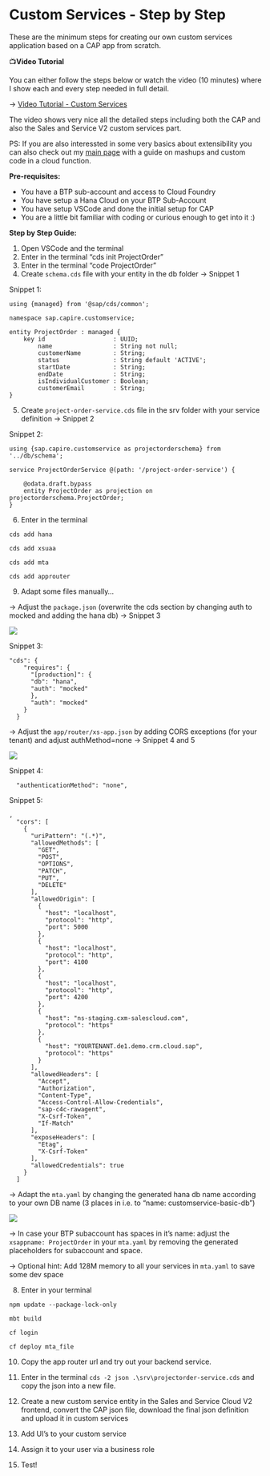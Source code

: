 # Custom Services - Step by Step

These are the minimum steps for creating our own custom services application based on a CAP app from scratch.

📺**Video Tutorial**

You can either follow the steps below or watch the video (10 minutes) where I show each and every step needed in full detail.

-> [Video Tutorial - Custom Services](https://sapvideo.cfapps.eu10-004.hana.ondemand.com/?entry_id=1_5r2suzns)

The video shows very nice all the detailed steps including both the CAP and also the Sales and Service V2 custom services part.

PS: If you are also interessted in some very basics about extensibility you can also check out my [main page](https://github.com/jens-limbach/SSv2-extensibility-workshop/tree/main) with a guide on mashups and custom code in a cloud function.

**Pre-requisites:**

- You have a BTP sub-account and access to Cloud Foundry
- You have setup a Hana Cloud on your BTP Sub-Account
- You have setup VSCode and done the initial setup for CAP
- You are a little bit familiar with coding or curious enough to get into it :)

**Step by Step Guide:**

1.	Open VSCode and the terminal
2.	Enter in the terminal “cds init ProjectOrder”
3.	Enter in the terminal  “code ProjectOrder”
4.	Create ```schema.cds``` file with your entity in the db folder -> Snippet 1

Snippet 1:
```
using {managed} from '@sap/cds/common';

namespace sap.capire.customservice;

entity ProjectOrder : managed {
    key id                   : UUID;
        name                 : String not null;
        customerName         : String;
        status               : String default 'ACTIVE';
        startDate            : String;
        endDate              : String;
        isIndividualCustomer : Boolean;
        customerEmail        : String;
}
```

5.	Create ```project-order-service.cds``` file in the srv folder with your service definition -> Snippet 2

Snippet 2:
```
using {sap.capire.customservice as projectorderschema} from '../db/schema';

service ProjectOrderService @(path: '/project-order-service') {

    @odata.draft.bypass
    entity ProjectOrder as projection on projectorderschema.ProjectOrder;
}
```

6.	Enter in the terminal
   
```cds add hana```

```cds add xsuaa```

```cds add mta```

```cds add approuter```

9.	Adapt some files manually…

-> Adjust the ```package.json``` (overwrite the cds section by changing auth to mocked and adding the hana db) -> Snippet 3

<img src="images/package-json.png">
 
Snippet 3:
```
"cds": {
    "requires": {
      "[production]": {
      "db": "hana",
      "auth": "mocked"
      },
      "auth": "mocked"
    }
  }
```

-> Adjust the ```app/router/xs-app.json``` by adding CORS exceptions (for your tenant) and adjust authMethod=none -> Snippet 4 and 5

<img src="images/xs-app-json.png">
 
Snippet 4:
```
  "authenticationMethod": "none",
```

Snippet 5:

```
,
  "cors": [
    {
      "uriPattern": "(.*)",
      "allowedMethods": [
        "GET",
        "POST",
        "OPTIONS",
        "PATCH",
        "PUT",
        "DELETE"
      ],
      "allowedOrigin": [
        {
          "host": "localhost",
          "protocol": "http",
          "port": 5000
        },
        {
          "host": "localhost",
          "protocol": "http",
          "port": 4100
        },
        {
          "host": "localhost",
          "protocol": "http",
          "port": 4200
        },
        {
          "host": "ns-staging.cxm-salescloud.com",
          "protocol": "https"
        },
        {
          "host": "YOURTENANT.de1.demo.crm.cloud.sap",
          "protocol": "https"
        }
      ],
      "allowedHeaders": [
        "Accept",
        "Authorization",
        "Content-Type",
        "Access-Control-Allow-Credentials",
        "sap-c4c-rawagent",
        "X-Csrf-Token",
        "If-Match"
      ],
      "exposeHeaders": [
        "Etag",
        "X-Csrf-Token"
      ],
      "allowedCredentials": true
    }
  ]
```

-> Adapt the ```mta.yaml``` by changing the generated hana db name according to your own DB name (3 places in i.e. to “name: customservice-basic-db”) 

<img src="images/mta-yaml.png">

-> In case your BTP subaccount has spaces in it’s name: adjust the ```xsappname: ProjectOrder``` in your ```mta.yaml``` by removing the generated placeholders for subaccount and space.

-> Optional hint: Add 128M memory to all your services in ```mta.yaml``` to save some dev space

8.	Enter in your terminal
   
```npm update --package-lock-only```

```mbt build```

```cf login```

```cf deploy mta_file```

10.	Copy the app router url and try out your backend service.
    
12.	Enter in the terminal ```cds -2 json .\srv\projectorder-service.cds``` and copy the json into a new file.

13.	Create a new custom service entity in the Sales and Service Cloud V2 frontend, convert the CAP json file, download the final json definition and upload it in custom services
    
14.	Add UI’s to your custom service
    
15.	Assign it to your user via a business role
    
16.	Test!
